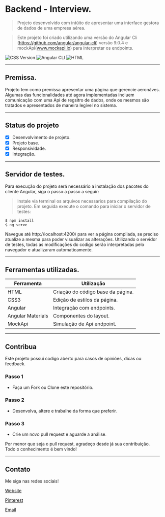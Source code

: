 # Backend - Interview.

> Projeto desenvolvido com intúito de apresentar uma interface gestora de dados de uma empresa aérea.

> Este projeto foi criado utilizando uma versão do Angular Cli (https://github.com/angular/angular-cli) versão 9.0.4 e mockApi(www.mockapi.io) para interpretar os endpoints.

![CSS Version](https://img.shields.io/badge/CSS-Vesion_3-BLUE.svg) 
![Angular CLI](https://img.shields.io/badge/Angular-7.3.5-RED.svg) 
![HTML](https://img.shields.io/badge/HTML-Vesion_5-ORANGE.svg)

---

## Premissa.

Projeto tem como premissa apresentar uma página que gerencie aeronáves. Algumas das funcionalidades até agora implementadas incluem comunicação com uma Api de regsitro de dados, onde os mesmos são tratados e apresentados de maneira legível no sistema.

---

## Status do projeto

- [x] Desenvolvimento de projeto.
- [x] Projeto base.
- [x] Responsividade.
- [x] Integração.

---

## Servidor de testes.

Para execução do projeto será necessário a instalação dos pacotes do cliente Angular, siga o passo a passo a seguir:

> Instale via terminal os arquivos necessarios para compilação do projeto. Em seguida execute o comando para iniciar o servidor de testes:
```shell
$ npm install
$ ng serve
```

Navegue até http://localhost:4200/ para ver a página compilada, se preciso atualize a mesma para poder visualizar as alterações.
Utilizando o servidor de testes, todas as modificações do codigo serão interpretadas pelo navegador e atualizaram automaticamente.

---

## Ferramentas utilizadas.

| Ferramenta    | Utilização                            |
|---------------|---------------------------------------|
| HTML              | Criação do código base da página. |
| CSS3              | Edição de estilos da página.      |
| Angular           | Integração com endpoints.         |
| Angular Materials | Componentes do layout.            |
| MockApi           | Simulação de Api endpoint.        |

---

## Contribua

Este projeto possui codigo aberto para casos de opiniões, dicas ou feedback.

### Passo 1

- Faça um Fork ou Clone este repositório.

### Passo 2

- Desenvolva, altere e trabalhe da forma que preferir.

### Passo 3

- Crie um novo pull request e aguarde a análise.

Por menor que seja o pull request, agradeço desde já sua contribuição. Todo o conhecimento é bem vindo!

---

## Contato

Me siga nas redes sociais! 

[Website](https://matheus-cunha.github.io/)

[Pinterest](https://br.pinterest.com/portifoliomatheuscunha/)

[Email](matheus.cunha.sjc@gmail.com)